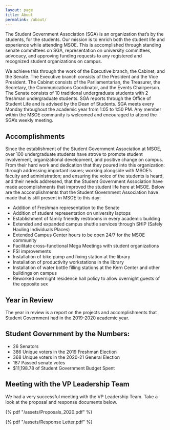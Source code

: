 ```yaml
---
layout: page
title: About
permalink: /about/
---
```


The Student Government Association (SGA) is an organization that’s by the students, for the students. Our mission is to enrich both the student life and experience while attending MSOE. This is accomplished through standing senate committees on SGA, representation on university committees, advocacy, and approving funding requests to any registered and recognized student organizations on campus.

We achieve this through the work of the Executive branch, the Cabinet, and the Senate. The Executive branch consists of the President and the Vice President. The Cabinet consists of the Parliamentarian, the Treasurer, the Secretary, the Communications Coordinator, and the Events Chairperson. The Senate consists of 10 traditional undergraduate students with 2 freshman undergraduate students. SGA reports through the Office of Student Life and is advised by the Dean of Students. SGA meets every Monday throughout the academic year from 1:05 to 1:50 PM. Any member within the MSOE community is welcomed and encouraged to attend the SGA’s weekly meeting.

## Accomplishments
Since the establishment of the Student Government Association at MSOE, over 100 undergraduate students have strove to promote student involvement, organizational development, and positive change on campus. From their hard work and dedication that they poured into this organization: through addressing important issues; working alongside with MSOE’s faculty and administration; and ensuring the voice of the students is heard, and their needs addressed, that the Student Government Association have made accomplishments that improved the student life here at MSOE. Below are the accomplishments that the Student Government Association have made that is still present in MSOE to this day:

* Addition of Freshman representation to the Senate
* Addition of student representation on university laptops
* Establishment of family friendly restrooms in every academic building
* Extended and expanded campus shuttle services through SHIP (Safely Hauling Individuals Places)
* Extended Campus Center hours to be open 24/7 for the MSOE community
* Facilitate cross-functional Mega Meetings with student organizations
* FSI improvements
* Installation of bike pump and fixing station at the library
* Installation of productivity workstations in the library
* Installation of water bottle filling stations at the Kern Center and other buildings on campus
* Reworked overnight residence hall policy to allow overnight guests of the opposite sex

## Year in Review
The year in review is a report on the projects and accomplishments that Student Government had in the 2019-2020 academic year.

## Student Government by the Numbers:
* 26 Senators  
* 386 Unique voters in the 2019 Freshman Election  
* 368 Unique voters in the 2020-21 General Election  
* 187 Passed senate votes  
* $11,198.78 of Student Government Budget Spent  

## Meeting with the VP Leadership Team
We had a very successful meeting with the VP Leadership Team. Take a look at the proposal and response documents below.

{% pdf "/assets/Proposals_2020.pdf" %}

{% pdf "/assets/Response Letter.pdf" %}